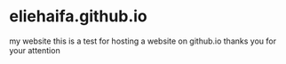 # eliehaifa.github.io
my website
this is a test for hosting a website on github.io
thanks you for your attention

